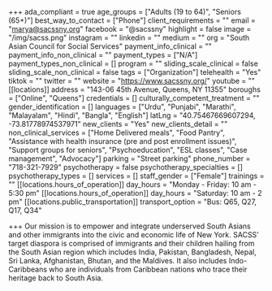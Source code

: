 +++
ada_compliant = true
age_groups = ["Adults (19 to 64)", "Seniors (65+)"]
best_way_to_contact = ["Phone"]
client_requirements = ""
email = "marya@sacssny.org"
facebook = "@sacssny"
highlight = false
image = "/img/sacss.png"
instagram = ""
linkedin = ""
medium = ""
org = "South Asian Council for Social Services"
payment_info_clinical = ""
payment_info_non_clinical = ""
payment_types = ["N/A"]
payment_types_non_clinical = []
program = ""
sliding_scale_clinical = false
sliding_scale_non_clinical = false
tags = ["Organization"]
telehealth = "Yes"
tiktok = ""
twitter = ""
website = "https://www.sacssny.org/"
youtube = ""
[[locations]]
address = "143-06 45th Avenue, Queens, NY 11355"
boroughs = ["Online", "Queens"]
credentials = []
culturally_competent_treatment = ""
gender_identification = []
languages = ["Urdu", "Punjabi", "Marathi", "Malayalam", "Hindi", "Bangla", "English"]
latLng = "40.75467669607294, -73.81778974537971"
new_clients = "Yes"
new_clients_detail = ""
non_clinical_services = ["Home Delivered meals", "Food Pantry", "Assistance with health insurance (pre and post enrollment issues)", "Support groups for seniors", "Psychoeducation", "ESL classes", "Case management", "Advocacy"]
parking = "Street parking"
phone_number = "718-321-7929"
psychotherapy = false
psychotherapy_specialties = []
psychotherapy_types = []
services = []
staff_gender = ["Female"]
trainings = ""
[[locations.hours_of_operation]]
day_hours = "Monday - Friday: 10 am - 5:30 pm"
[[locations.hours_of_operation]]
day_hours = "Saturday: 10 am - 2 pm"
[[locations.public_transportation]]
transport_option = "Bus: Q65, Q27, Q17, Q34"

+++
Our mission is to empower and integrate underserved South Asians and other immigrants into the civic and economic life of New York. SACSS’ target diaspora is comprised of immigrants and their children hailing from the South Asian region which includes India, Pakistan, Bangladesh, Nepal, Sri Lanka, Afghanistan, Bhutan, and the Maldives. It also includes Indo-Caribbeans who are individuals from Caribbean nations who trace their heritage back to South Asia.